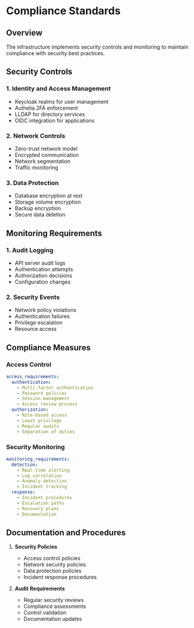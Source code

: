# Compliance Standards

## Overview

The infrastructure implements security controls and monitoring to maintain compliance with security best practices.

## Security Controls

### 1. Identity and Access Management

- Keycloak realms for user management
- Authelia 2FA enforcement
- LLDAP for directory services
- OIDC integration for applications

### 2. Network Controls

- Zero-trust network model
- Encrypted communication
- Network segmentation
- Traffic monitoring

### 3. Data Protection

- Database encryption at rest
- Storage volume encryption
- Backup encryption
- Secure data deletion

## Monitoring Requirements

### 1. Audit Logging

- API server audit logs
- Authentication attempts
- Authorization decisions
- Configuration changes

### 2. Security Events

- Network policy violations
- Authentication failures
- Privilege escalation
- Resource access

## Compliance Measures

### Access Control

```yaml
access_requirements:
  authentication:
    - Multi-factor authentication
    - Password policies
    - Session management
    - Access review process
  authorization:
    - Role-based access
    - Least privilege
    - Regular audits
    - Separation of duties
```

### Security Monitoring

```yaml
monitoring_requirements:
  detection:
    - Real-time alerting
    - Log correlation
    - Anomaly detection
    - Incident tracking
  response:
    - Incident procedures
    - Escalation paths
    - Recovery plans
    - Documentation
```

## Documentation and Procedures

1. **Security Policies**

   - Access control policies
   - Network security policies
   - Data protection policies
   - Incident response procedures

2. **Audit Requirements**
   - Regular security reviews
   - Compliance assessments
   - Control validation
   - Documentation updates
